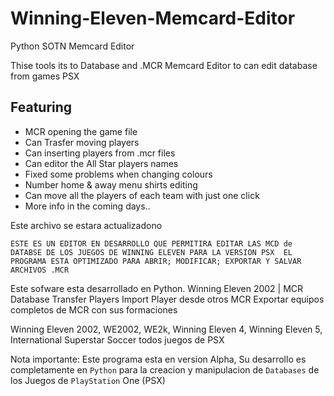 # Winning-Eleven-Memcard-Editor
Python SOTN Memcard Editor

Thise tools its to Database and .MCR Memcard Editor to can edit database from games PSX

Featuring
  ----------
  - MCR opening the game file
  - Can Trasfer moving players
  - Can inserting players from .mcr files
  - Can editor the All Star players names
  - Fixed some problems when changing colours
  - Number home & away menu shirts editing
  - Can move all the players of each team with just one click
  - More info in the coming days..
  
  Este archivo se estara actualizadono
  
  `ESTE ES UN EDITOR EN DESARROLLO QUE PERMITIRA EDITAR LAS MCD de DATABSE DE LOS JUEGOS DE WINNING ELEVEN PARA LA VERSION PSX 
  EL PROGRAMA ESTA OPTIMIZADO PARA ABRIR; MODIFICAR; EXPORTAR Y SALVAR ARCHIVOS .MCR`
  
  Este sofware esta desarrollado en Python. 
  Winning Eleven 2002 | MCR
  Database
  Transfer Players 
  Import Player desde otros MCR
  Exportar equipos completos de MCR con sus formaciones
  
  Winning Eleven 2002, WE2002, WE2k, Winning Eleven 4, Winning Eleven 5, International Superstar Soccer todos juegos de PSX

Nota importante: Este programa esta en version Alpha, Su desarrollo es completamente en `Python` para la creacion y manipulacion de `Databases` de los Juegos de `PlayStation` One (PSX)


  
  
